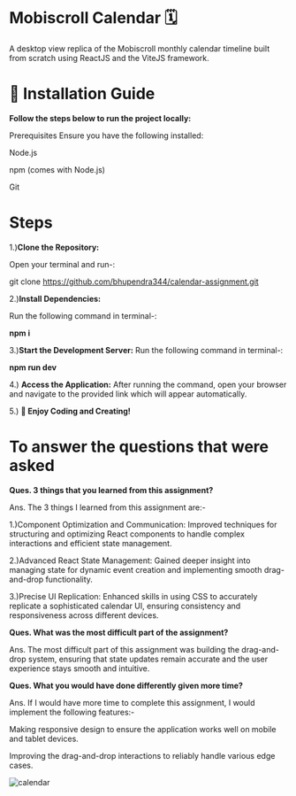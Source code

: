 # Mobiscroll Calendar 🗓️
A desktop view replica of the Mobiscroll monthly calendar timeline built from scratch using ReactJS and the ViteJS framework.

# 🚀 Installation Guide
**Follow the steps below to run the project locally:**

Prerequisites
Ensure you have the following installed:

Node.js 

npm (comes with Node.js)

Git

# Steps
1.)**Clone the Repository:**

Open your terminal and run-:

git clone https://github.com/bhupendra344/calendar-assignment.git

2.)**Install Dependencies:**

Run the following command in terminal-: 

**npm i**

3.)**Start the Development Server:**
Run the following command in terminal-:

**npm run dev**

4.) **Access the Application:**
After running the command, open your browser and navigate to the provided link which will appear automatically.

5.) **🎉 Enjoy Coding and Creating!**

# To answer the questions that were asked

**Ques. 3 things that you learned from this assignment?**

Ans. The 3 things I learned from this assignment are:-

1.)Component Optimization and Communication: Improved techniques for structuring and optimizing React components to handle complex interactions and efficient state management.

2.)Advanced React State Management: Gained deeper insight into managing state for dynamic event creation and implementing smooth drag-and-drop functionality.

3.)Precise UI Replication: Enhanced skills in using CSS to accurately replicate a sophisticated calendar UI, ensuring consistency and responsiveness across different devices.




**Ques. What was the most difficult part of the assignment?**

Ans. The most difficult part of this assignment was building the drag-and-drop system, ensuring that state updates remain accurate and the user experience stays smooth and intuitive.



**Ques. What you would have done differently given more time?**

Ans. If I would have more time to complete this assignment, I would implement the following features:-

Making responsive design to ensure the application works well on mobile and tablet devices.  

Improving the drag-and-drop interactions to reliably handle various edge cases.





![calendar](https://github.com/user-attachments/assets/7d4197bf-80c4-47b9-9732-235ff2bce144)





